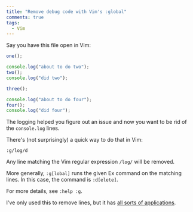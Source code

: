 ```yaml
---
title: "Remove debug code with Vim's :global"
comments: true
tags:
  - Vim
---
```


Say you have this file open in Vim:

``` javascript example.js
one();

console.log("about to do two");
two();
console.log("did two");

three();

console.log("about to do four");
four();
console.log("did four");
```

The logging helped you figure out an issue and now you want to be rid of the `console.log` lines.

There's (not surprisingly) a quick way to do that in Vim:

```
:g/log/d
```

Any line matching the Vim regular expression `/log/` will be removed.

More generally, `:g[lobal]` runs the given Ex command on the matching lines. In this case, the command is `:d[elete]`.

For more details, see `:help :g`.

I've only used this to remove lines, but it has [all sorts of applications](http://vim.wikia.com/wiki/Power_of_g).
